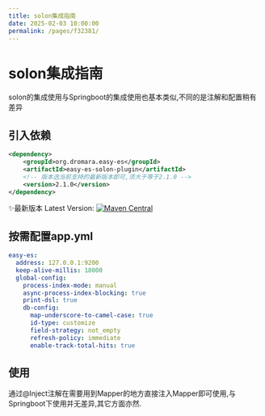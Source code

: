 ```yaml
---
title: solon集成指南
date: 2025-02-03 10:00:00 
permalink: /pages/f32381/
---
```

# solon集成指南

solon的集成使用与Springboot的集成使用也基本类似,不同的是注解和配置稍有差异

## 引入依赖
```xml
<dependency>
    <groupId>org.dromara.easy-es</groupId>
    <artifactId>easy-es-solon-plugin</artifactId>
    <!-- 版本选当前支持的最新版本即可,须大于等于2.1.0 -->
    <version>2.1.0</version>
</dependency>
```

✨最新版本 Latest
Version: [![Maven Central](https://img.shields.io/github/v/release/xpc1024/easy-es?include_prereleases&logo=xpc&style=plastic)](https://search.maven.org/search?q=g:io.github.xpc1024%20a:easy-*)

## 按需配置app.yml

```yaml
easy-es:
  address: 127.0.0.1:9200
  keep-alive-millis: 18000
  global-config:
    process-index-mode: manual
    async-process-index-blocking: true
    print-dsl: true
    db-config:
      map-underscore-to-camel-case: true
      id-type: customize
      field-strategy: not_empty
      refresh-policy: immediate
      enable-track-total-hits: true
```

## 使用
通过@Inject注解在需要用到Mapper的地方直接注入Mapper即可使用,与Springboot下使用并无差异,其它方面亦然.